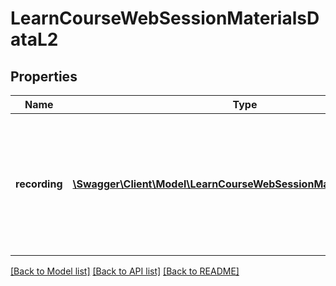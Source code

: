 # LearnCourseWebSessionMaterialsDataL2

## Properties
Name | Type | Description | Notes
------------ | ------------- | ------------- | -------------
**recording** | [**\Swagger\Client\Model\LearnCourseWebSessionMaterialsRecording[]**](LearnCourseWebSessionMaterialsRecording.md) | (Webinar only) If the webinar was recorded, this object contains the info needed to play the recording | [optional] 

[[Back to Model list]](../README.md#documentation-for-models) [[Back to API list]](../README.md#documentation-for-api-endpoints) [[Back to README]](../README.md)


